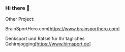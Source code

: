 ### Hi there 👋

<!--
**brainbrix/brainbrix** is a ✨ _special_ ✨ repository because its `README.md` (this file) appears on your GitHub profile.

Here are some ideas to get you started:

- 🔭 I’m currently working on ...
- 🌱 I’m currently learning ...
- 👯 I’m looking to collaborate on ...
- 🤔 I’m looking for help with ...
- 💬 Ask me about ...
- 📫 How to reach me: ...
- 😄 Pronouns: ...
- ⚡ Fun fact: ...
-->

Other Project:

BrainSportHero.com[https://www.brainsporthero.com]

Denksport und Rätsel für Ihr tägliches Gehirnjogging[https://www.hirnsport.de]
